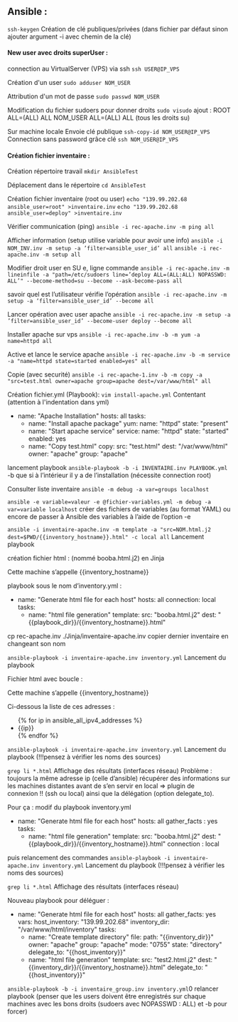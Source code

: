 ## Ansible :

`ssh-keygen`
Création de clé publiques/privées (dans fichier par défaut sinon ajouter argument -i avec chemin de la clé)

#### New user avec droits superUser :


connection au VirtualServer (VPS) via ssh
`ssh USER@IP_VPS`

Création d'un user
`sudo adduser NOM_USER`

Attribution d'un mot de passe
`sudo passwd NOM_USER`

Modification du fichier sudoers pour donner droits
`sudo visudo`
	ajout :
ROOT ALL=(ALL) ALL
NOM_USER ALL=(ALL) ALL
  (tous les droits su)

Sur machine locale
Envoie clé publique
`ssh-copy-id NOM_USER@IP_VPS`
Connection sans password grâce clé 
`ssh NOM_USER@IP_VPS`

#### Création fichier inventaire :

Création répertoire travail 
`mkdir AnsibleTest`

Déplacement dans le répertoire
`cd AnsibleTest`

Création fichier inventaire (root ou user)
`echo "139.99.202.68 ansible_user=root" >inventaire.inv`
`echo "139.99.202.68 ansible_user=deploy" >inventaire.inv`


Vérifier communication (ping)
`ansible -i rec-apache.inv -m ping all`

Afficher information (setup utilise variable pour avoir une info)
`ansible -i NOM_INV.inv -m setup -a ’filter=ansible_user_id’ all`
`ansible -i rec-apache.inv -m setup all`

Modifier droit user en SU e, ligne commande
`ansible -i rec-apache.inv -m lineinfile -a "path=/etc/sudoers line=’deploy ALL=(ALL:ALL) NOPASSWD: ALL’" --become-method=su --become --ask-become-pass all`

savoir quel est l’utilisateur vérifie l’opération `ansible -i rec-apache.inv -m setup -a ‘filter=ansible_user_id’ --become all`

Lancer opération avec user apache 
`ansible -i rec-apache.inv -m setup -a ’filter=ansible_user_id’ --become-user deploy --become all`

Installer apache sur vps
`ansible -i rec-apache.inv -b -m yum -a name=httpd all`

Active et lance le service apache
`ansible -i rec-apache.inv -b -m service -a "name=httpd state=started enabled=yes" all`

Copie (avec securité)
`ansible -i rec-apache-1.inv -b -m copy -a "src=test.html owner=apache group=apache dest=/var/www/html" all`

Création fichier.yml (Playbook):
`vim install-apache.yml`
Contentant (attention à l'indentation dans yml)
- name: "Apache Installation"
  hosts: all
  tasks:
   - name: "Install apache package"
     yum:
      name: "httpd"
      state: "present"
   - name: "Start apache service"
     service:
      name: "httpd"
      state: "started"
      enabled: yes
   - name: "Copy test.html"
     copy:
      src: "test.html"
      dest: "/var/www/html"
      owner: "apache"
      group: "apache"



lancement playbook 
`ansible-playbook -b -i INVENTAIRE.inv PLAYBOOK.yml`
-b que si à l’intérieur il y a de l’installation (nécessite connection root)

Consulter liste inventaire 
`ansible -m debug -a var=groups localhost`




`ansible -e variable=valeur -e @fichier-variables.yml -m debug -a var=variable localhost`
créer des fichiers de variables (au format YAML) ou encore de passer à Ansible des variables à l’aide de l’option -e

`ansible -i inventaire-apache.inv -m template -a "src=NOM.html.j2 dest=$PWD/{{inventory_hostname}}.html" -c local all`
Lancement playbook

création fichier html : (nommé booba.html.j2) en Jinja 
<html>
<head>
<title>Machine {{inventory_hostname}}</title>
</head>
<body>
<p>Cette machine s’appelle {{inventory_hostname}}</p>
</body>
</html>

playbook sous le nom d’inventory.yml :
- name: "Generate html file for each host"
  hosts: all
  connection: local
  tasks:
   - name: "html file generation"
     template:
      src: "booba.html.j2"
      dest: "{{playbook_dir}}/{{inventory_hostname}}.html"

 cp rec-apache.inv ./Jinja/inventaire-apache.inv
	copier dernier inventaire en changeant son nom 

`ansible-playbook -i inventaire-apache.inv inventory.yml`
Lancement du playbook


Fichier html avec boucle :
<html>
<head>
<title>Machine {{inventory_hostname}}</title>
</head>
<body>
<p>Cette machine s’appelle
{{inventory_hostname}}</p>
<p>Ci-dessous la liste de ces adresses :</p>
<ul>
{% for ip in ansible_all_ipv4_addresses %}
<li>{{ip}}</li>
{% endfor %}
</ul>
</body>
</html>


`ansible-playbook -i inventaire-apache.inv inventory.yml`
Lancement du playbook (!!!pensez à vérifier les noms des sources)

`grep li *.html`
	Affichage des résultats (interfaces réseau)
	Problème : toujours la même adresse ip (celle d’ansible)
récupérer des informations sur les machines distantes avant de s’en servir en local ⇒  plugin de connexion !! (ssh ou local) ainsi que la délégation (option delegate_to).

Pour ça : modif du playbook inventory.yml
- name: "Generate html file for each host"
  hosts: all
  gather_facts : yes
  tasks:
   - name: "html file generation"
     template:
      src: "booba.html.j2"
      dest: "{{playbook_dir}}/{{inventory_hostname}}.html"
     connection : local

puis relancement des commandes 
`ansible-playbook -i inventaire-apache.inv inventory.yml`
Lancement du playbook (!!!pensez à vérifier les noms des sources)

`grep li *.html`
Affichage des résultats (interfaces réseau)


Nouveau playbook pour déléguer :
- name: "Generate html file for each host"
  hosts: all
  gather_facts: yes
  vars:
   host_inventory: "139.99.202.68"
   inventory_dir: "/var/www/html/inventory"
  tasks:
   - name: "Create template directory"
     file:
      path: "{{inventory_dir}}"
      owner: "apache"
      group: "apache"
      mode: "0755"
      state: "directory"
      delegate_to: "{{host_inventory}}"
   - name: "html file generation"
     template:
      src: "test2.html.j2"
      dest: "{{inventory_dir}}/{{inventory_hostname}}.html"
     delegate_to: "{{host_inventory}}"

`ansible-playbook -b -i inventaire_group.inv inventory.yml`0
relancer playbook (penser que les users doivent être enregistrés sur chaque machines avec 	les bons droits (sudoers avec NOPASSWD : ALL) et -b pour forcer)
